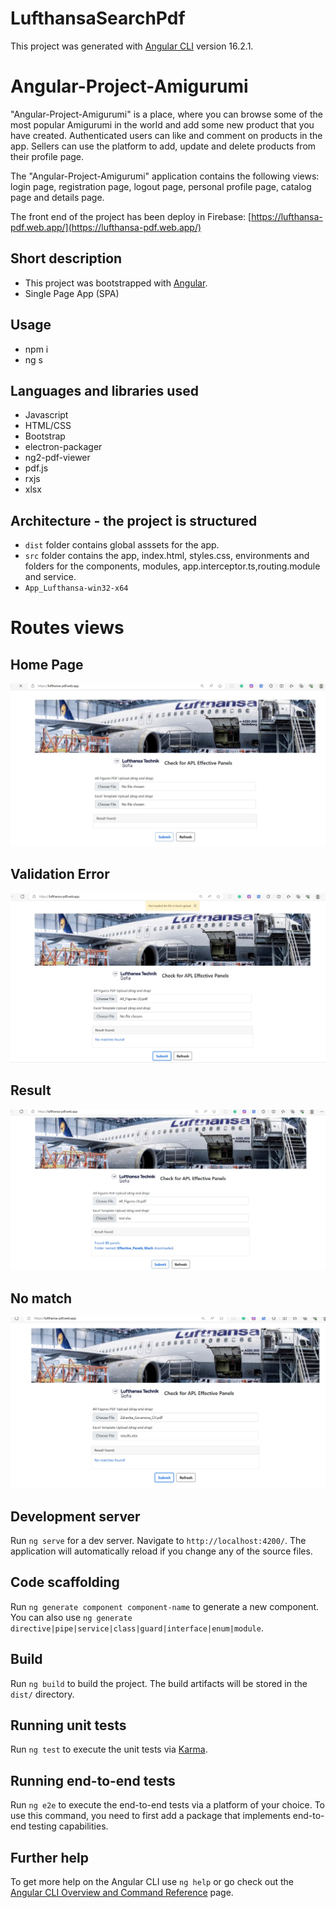 # LufthansaSearchPdf

This project was generated with [Angular CLI](https://github.com/angular/angular-cli) version 16.2.1.
#  Angular-Project-Amigurumi

"Angular-Project-Amigurumi" is a place, where you can browse some of the most popular Amigurumi  in the world and add some new product that you have created. Authenticated users can like and comment on products in the app. Sellers can use the platform to add, update and delete products from their profile page.

The  "Angular-Project-Amigurumi"  application contains the following views: login page, registration page, logout page, personal profile page, catalog page and details page.

The front end of the project has been deploy in Firebase: [https://lufthansa-pdf.web.app/](https://lufthansa-pdf.web.app/)

## Short description
 - This project was bootstrapped with [Angular](https://github.com/facebook/angular).
 - Single Page App (SPA) 
 
 ## Usage
- npm i
- ng s

## Languages and libraries used
 - Javascript
 - HTML/CSS
 - Bootstrap
 - electron-packager
 - ng2-pdf-viewer
 - pdf.js
 - rxjs
 - xlsx

 ## Architecture - the project is structured
 
 - `dist` folder contains global asssets for the app.
 - `src` folder contains the app, index.html, styles.css, environments and folders for the components, modules, app.interceptor.ts,routing.module and service.
 - `App_Lufthansa-win32-x64` 
 
# Routes views

## Home Page
![](/start.jpg)

## Validation Error
![](/ValidationError.jpg)

## Result
![](/result.jpg)

## No match
![](/Nomatch.jpg)


## Development server

Run `ng serve` for a dev server. Navigate to `http://localhost:4200/`. The application will automatically reload if you change any of the source files.

## Code scaffolding

Run `ng generate component component-name` to generate a new component. You can also use `ng generate directive|pipe|service|class|guard|interface|enum|module`.

## Build

Run `ng build` to build the project. The build artifacts will be stored in the `dist/` directory.

## Running unit tests

Run `ng test` to execute the unit tests via [Karma](https://karma-runner.github.io).

## Running end-to-end tests

Run `ng e2e` to execute the end-to-end tests via a platform of your choice. To use this command, you need to first add a package that implements end-to-end testing capabilities.

## Further help

To get more help on the Angular CLI use `ng help` or go check out the [Angular CLI Overview and Command Reference](https://angular.io/cli) page.
